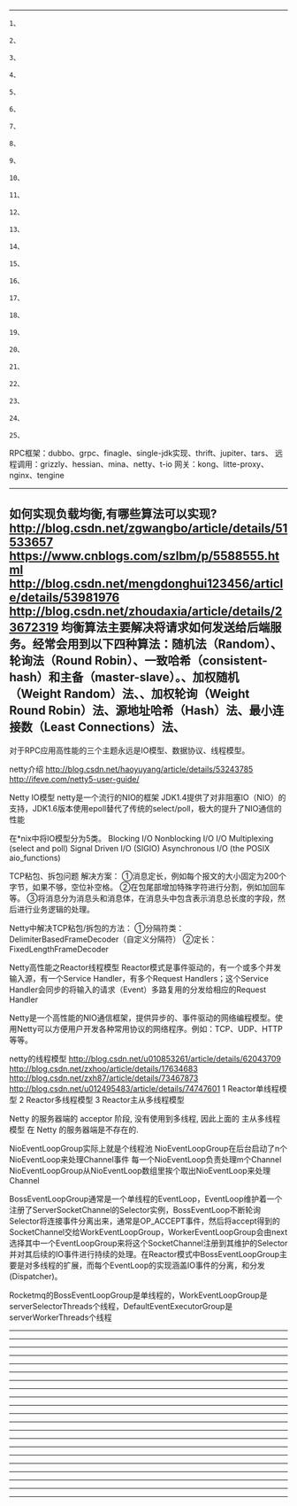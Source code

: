 



---------------------------------------------------------------------------------------------------------------------

```
1、
```
```
2、
```
```
3、
```
```
4、
```
```
5、
```
```
6、
```
```
7、
```
```
8、
```
```
9、
```
```
10、
```
```
11、
```
```
12、
```
```
13、
```
```
14、
```
```
15、
```
```
16、
```
```
17、
```
```
18、
```
```
19、
```
```
20、
```
```
21、
```
```
22、
```
```
23、
```
```
24、
```
```
25、
```



RPC框架：dubbo、grpc、finagle、single-jdk实现、thrift、jupiter、tars、
远程调用：grizzly、hessian、mina、netty、t-io
网关：kong、litte-proxy、nginx、tengine





---------------------------------------------------------------------------------------------------------------------
如何实现负载均衡,有哪些算法可以实现?
http://blog.csdn.net/zgwangbo/article/details/51533657
https://www.cnblogs.com/szlbm/p/5588555.html
http://blog.csdn.net/mengdonghui123456/article/details/53981976
http://blog.csdn.net/zhoudaxia/article/details/23672319
均衡算法主要解决将请求如何发送给后端服务。经常会用到以下四种算法：随机法（Random）、轮询法（Round Robin）、一致哈希（consistent-hash）和主备（master-slave）。、加权随机（Weight Random）法、、加权轮询（Weight Round Robin）法、源地址哈希（Hash）法、最小连接数（Least Connections）法、
---------------------------------------------------------------------------------------------------------------------
对于RPC应用高性能的三个主题永远是IO模型、数据协议、线程模型。

netty介绍
http://blog.csdn.net/haoyuyang/article/details/53243785
http://ifeve.com/netty5-user-guide/

Netty IO模型
netty是一个流行的NIO的框架
JDK1.4提供了对非阻塞IO（NIO）的支持，JDK1.6版本使用epoll替代了传统的select/poll，极大的提升了NIO通信的性能

在*nix中将IO模型分为5类。
Blocking I/O
Nonblocking I/O
I/O Multiplexing (select and poll)
Signal Driven I/O (SIGIO)
Asynchronous I/O (the POSIX aio_functions)

TCP粘包、拆包问题
解决方案：
①消息定长，例如每个报文的大小固定为200个字节，如果不够，空位补空格。
②在包尾部增加特殊字符进行分割，例如加回车等。
③将消息分为消息头和消息体，在消息头中包含表示消息总长度的字段，然后进行业务逻辑的处理。

Netty中解决TCP粘包/拆包的方法：
①分隔符类：DelimiterBasedFrameDecoder（自定义分隔符）
②定长：FixedLengthFrameDecoder

Netty高性能之Reactor线程模型
Reactor模式是事件驱动的，有一个或多个并发输入源，有一个Service Handler，有多个Request Handlers；这个Service Handler会同步的将输入的请求（Event）多路复用的分发给相应的Request Handler

Netty是一个高性能的NIO通信框架，提供异步的、事件驱动的网络编程模型。使用Netty可以方便用户开发各种常用协议的网络程序。例如：TCP、UDP、HTTP等等。

netty的线程模型
http://blog.csdn.net/u010853261/article/details/62043709
http://blog.csdn.net/zxhoo/article/details/17634683
http://blog.csdn.net/zxh87/article/details/73467873
http://blog.csdn.net/u012495483/article/details/74747601
1 Reactor单线程模型
2 Reactor多线程模型
3 Reactor主从多线程模型

Netty 的服务器端的 acceptor 阶段, 没有使用到多线程, 因此上面的 主从多线程模型 在 Netty 的服务器端是不存在的.

NioEventLoopGroup实际上就是个线程池
NioEventLoopGroup在后台启动了n个NioEventLoop来处理Channel事件
每一个NioEventLoop负责处理m个Channel
NioEventLoopGroup从NioEventLoop数组里挨个取出NioEventLoop来处理Channel

BossEventLoopGroup通常是一个单线程的EventLoop，EventLoop维护着一个注册了ServerSocketChannel的Selector实例，BossEventLoop不断轮询Selector将连接事件分离出来，通常是OP_ACCEPT事件，然后将accept得到的SocketChannel交给WorkEventLoopGroup，WorkerEventLoopGroup会由next选择其中一个EventLoopGroup来将这个SocketChannel注册到其维护的Selector并对其后续的IO事件进行持续的处理。在Reactor模式中BossEventLoopGroup主要是对多线程的扩展，而每个EventLoop的实现涵盖IO事件的分离，和分发(Dispatcher)。

Rocketmq的BossEventLoopGroup是单线程的，WorkEventLoopGroup是serverSelectorThreads个线程，DefaultEventExecutorGroup是serverWorkerThreads个线程

---------------------------------------------------------------------------------------------------------------------

---------------------------------------------------------------------------------------------------------------------

---------------------------------------------------------------------------------------------------------------------

---------------------------------------------------------------------------------------------------------------------

---------------------------------------------------------------------------------------------------------------------

---------------------------------------------------------------------------------------------------------------------

---------------------------------------------------------------------------------------------------------------------

---------------------------------------------------------------------------------------------------------------------

---------------------------------------------------------------------------------------------------------------------

---------------------------------------------------------------------------------------------------------------------

---------------------------------------------------------------------------------------------------------------------

---------------------------------------------------------------------------------------------------------------------

---------------------------------------------------------------------------------------------------------------------

---------------------------------------------------------------------------------------------------------------------

---------------------------------------------------------------------------------------------------------------------

---------------------------------------------------------------------------------------------------------------------

---------------------------------------------------------------------------------------------------------------------

---------------------------------------------------------------------------------------------------------------------

---------------------------------------------------------------------------------------------------------------------

---------------------------------------------------------------------------------------------------------------------

---------------------------------------------------------------------------------------------------------------------



